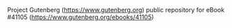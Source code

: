 Project Gutenberg (https://www.gutenberg.org) public repository for eBook #41105 (https://www.gutenberg.org/ebooks/41105)
